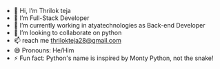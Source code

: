 - 👋 Hi, I’m Thrilok teja 
- 👀 I’m Full-Stack Developer
- 🌱 I’m currently working in atyatechnologies as Back-end Developer 
- 💞️ I’m looking to collaborate on python
- 📫 reach me thrilokteja28@gmail.com
- 😄 Pronouns: He/Him
- ⚡ Fun fact: Python's name is inspired by Monty Python, not the snake!

<!---
thriloktejak/thriloktejak is a ✨ special ✨ repository because its `README.md` (this file) appears on your GitHub profile.
You can click the Preview link to take a look at your changes.
--->
